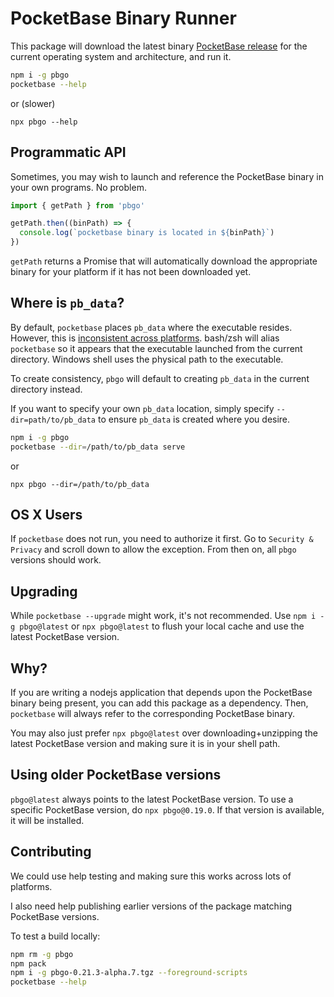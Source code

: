 # PocketBase Binary Runner

This package will download the latest binary [PocketBase release](https://github.com/pocketbase/pocketbase/releases) for the current operating system and architecture, and run it.

```bash
npm i -g pbgo
pocketbase --help
```

or (slower)

`npx pbgo --help`

## Programmatic API

Sometimes, you may wish to launch and reference the PocketBase binary in your own programs. No problem.

```js
import { getPath } from 'pbgo'

getPath.then((binPath) => {
  console.log(`pocketbase binary is located in ${binPath}`)
})
```

`getPath` returns a Promise that will automatically download the appropriate binary for your platform if it has not been downloaded yet.

## Where is `pb_data`?

By default, `pocketbase` places `pb_data` where the executable resides. However, this is [inconsistent across platforms](https://github.com/pocketbase/pocketbase/issues/4361). bash/zsh will alias `pocketbase` so it appears that the executable launched from the current directory. Windows shell uses the physical path to the executable.

To create consistency, `pbgo` will default to creating `pb_data` in the current directory instead.

If you want to specify your own `pb_data` location, simply specify `--dir=path/to/pb_data` to ensure `pb_data` is created where you desire.

```bash
npm i -g pbgo
pocketbase --dir=/path/to/pb_data serve
```

or

`npx pbgo --dir=/path/to/pb_data`

## OS X Users

If `pocketbase` does not run, you need to authorize it first. Go to `Security & Privacy` and scroll down to allow the exception. From then on, all `pbgo` versions should work.

## Upgrading

While `pocketbase --upgrade` might work, it's not recommended. Use `npm i -g pbgo@latest` or `npx pbgo@latest` to flush your local cache and use the latest PocketBase version.

## Why?

If you are writing a nodejs application that depends upon the PocketBase binary being present, you can add this package as a dependency. Then, `pocketbase` will always refer to the corresponding PocketBase binary.

You may also just prefer `npx pbgo@latest` over downloading+unzipping the latest PocketBase version and making sure it is in your shell path.

## Using older PocketBase versions

`pbgo@latest` always points to the latest PocketBase version. To use a specific PocketBase version, do `npx pbgo@0.19.0`. If that version is available, it will be installed.

## Contributing

We could use help testing and making sure this works across lots of platforms.

I also need help publishing earlier versions of the package matching PocketBase versions.

To test a build locally:

```bash
npm rm -g pbgo
npm pack
npm i -g pbgo-0.21.3-alpha.7.tgz --foreground-scripts
pocketbase --help
```
